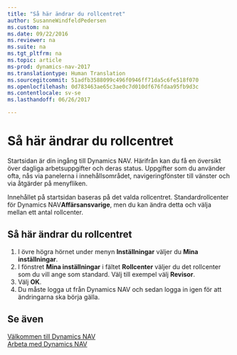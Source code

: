 ```yaml
---
title: "Så här ändrar du rollcentret"
author: SusanneWindfeldPedersen
ms.custom: na
ms.date: 09/22/2016
ms.reviewer: na
ms.suite: na
ms.tgt_pltfrm: na
ms.topic: article
ms-prod: dynamics-nav-2017
ms.translationtype: Human Translation
ms.sourcegitcommit: 51adfb3588099c496f0946ff71da5c6fe518f070
ms.openlocfilehash: 0d783463ae65c3ae0c7d010df676fdaa95fb9d3c
ms.contentlocale: sv-se
ms.lasthandoff: 06/26/2017

---
```


# <a name="how-to-change-the-role-center"></a>Så här ändrar du rollcentret
Startsidan är din ingång till Dynamics NAV. Härifrån kan du få en översikt över dagliga arbetsuppgifter och deras status. Uppgifter som du använder ofta, nås via panelerna i innehållsområdet, navigeringfönster till vänster och via åtgärder på menyfliken.

Innehållet på startsidan baseras på det valda rollcentret. Standardrollcenter för Dynamics NAV**Affärsansvarige**, men du kan ändra detta och välja mellan ett antal rollcenter.

## <a name="to-change-role-center"></a>Så här ändrar du rollcentret
1. I övre högra hörnet under menyn **Inställningar** väljer du **Mina inställningar**.
2. I fönstret **Mina inställningar** i fältet **Rollcenter** väljer du det rollcenter som du vill ange som standard. Välj till exempel välj **Revisor**.
3. Välj **OK**.
4. Du måste logga ut från Dynamics NAV och sedan logga in igen för att ändringarna ska börja gälla.

## <a name="see-also"></a>Se även
[Välkommen till Dynamics NAV](across-get-started.md)  
[Arbeta med Dynamics NAV](ui-work-product.md)  

